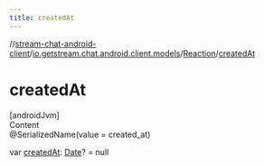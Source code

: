 ```yaml
---
title: createdAt
---
```

//[stream-chat-android-client](../../../index.md)/[io.getstream.chat.android.client.models](../index.md)/[Reaction](index.md)/[createdAt](createdAt.md)



# createdAt  
[androidJvm]  
Content  
@SerializedName(value = created_at)  
  
var [createdAt](createdAt.md): [Date](https://developer.android.com/reference/kotlin/java/util/Date.html)? = null  



